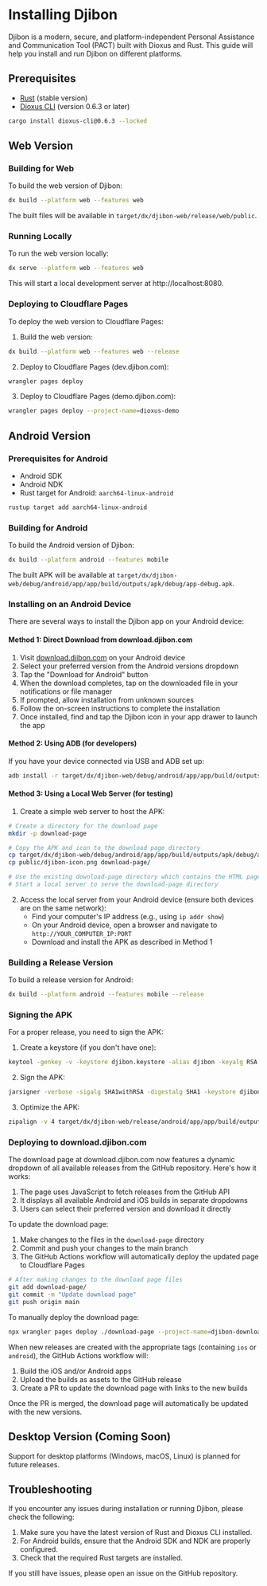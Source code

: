 # Installing Djibon

Djibon is a modern, secure, and platform-independent Personal Assistance and Communication Tool (PACT) built with Dioxus and Rust. This guide will help you install and run Djibon on different platforms.

## Prerequisites

- [Rust](https://www.rust-lang.org/tools/install) (stable version)
- [Dioxus CLI](https://dioxuslabs.com/learn/0.6.3/CLI/installation) (version 0.6.3 or later)

```bash
cargo install dioxus-cli@0.6.3 --locked
```

## Web Version

### Building for Web

To build the web version of Djibon:

```bash
dx build --platform web --features web
```

The built files will be available in `target/dx/djibon-web/release/web/public`.

### Running Locally

To run the web version locally:

```bash
dx serve --platform web --features web
```

This will start a local development server at http://localhost:8080.

### Deploying to Cloudflare Pages

To deploy the web version to Cloudflare Pages:

1. Build the web version:
```bash
dx build --platform web --features web --release
```

2. Deploy to Cloudflare Pages (dev.djibon.com):
```bash
wrangler pages deploy
```

3. Deploy to Cloudflare Pages (demo.djibon.com):
```bash
wrangler pages deploy --project-name=dioxus-demo
```
## Android Version

### Prerequisites for Android

- Android SDK
- Android NDK
- Rust target for Android: `aarch64-linux-android`

```bash
rustup target add aarch64-linux-android
```

### Building for Android

To build the Android version of Djibon:

```bash
dx build --platform android --features mobile
```

The built APK will be available at `target/dx/djibon-web/debug/android/app/app/build/outputs/apk/debug/app-debug.apk`.

### Installing on an Android Device

There are several ways to install the Djibon app on your Android device:

#### Method 1: Direct Download from download.djibon.com

1. Visit [download.djibon.com](https://download.djibon.com) on your Android device
2. Select your preferred version from the Android versions dropdown
3. Tap the "Download for Android" button
4. When the download completes, tap on the downloaded file in your notifications or file manager
5. If prompted, allow installation from unknown sources
6. Follow the on-screen instructions to complete the installation
7. Once installed, find and tap the Djibon icon in your app drawer to launch the app

#### Method 2: Using ADB (for developers)

If you have your device connected via USB and ADB set up:

```bash
adb install -r target/dx/djibon-web/debug/android/app/app/build/outputs/apk/debug/app-debug.apk
```

#### Method 3: Using a Local Web Server (for testing)

1. Create a simple web server to host the APK:

```bash
# Create a directory for the download page
mkdir -p download-page

# Copy the APK and icon to the download page directory
cp target/dx/djibon-web/debug/android/app/app/build/outputs/apk/debug/app-debug.apk download-page/djibon-app.apk
cp public/djibon-icon.png download-page/

# Use the existing download-page directory which contains the HTML page and APK
# Start a local server to serve the download-page directory
```

2. Access the local server from your Android device (ensure both devices are on the same network):
   - Find your computer's IP address (e.g., using `ip addr show`)
   - On your Android device, open a browser and navigate to `http://YOUR_COMPUTER_IP:PORT`
   - Download and install the APK as described in Method 1

### Building a Release Version

To build a release version for Android:

```bash
dx build --platform android --features mobile --release
```

### Signing the APK

For a proper release, you need to sign the APK:

1. Create a keystore (if you don't have one):
```bash
keytool -genkey -v -keystore djibon.keystore -alias djibon -keyalg RSA -keysize 2048 -validity 10000
```

2. Sign the APK:
```bash
jarsigner -verbose -sigalg SHA1withRSA -digestalg SHA1 -keystore djibon.keystore target/dx/djibon-web/release/android/app/app/build/outputs/apk/release/app-release-unsigned.apk djibon
```

3. Optimize the APK:
```bash
zipalign -v 4 target/dx/djibon-web/release/android/app/app/build/outputs/apk/release/app-release-unsigned.apk djibon.apk
```

### Deploying to download.djibon.com

The download page at download.djibon.com now features a dynamic dropdown of all available releases from the GitHub repository. Here's how it works:

1. The page uses JavaScript to fetch releases from the GitHub API
2. It displays all available Android and iOS builds in separate dropdowns
3. Users can select their preferred version and download it directly

To update the download page:

1. Make changes to the files in the `download-page` directory
2. Commit and push your changes to the main branch
3. The GitHub Actions workflow will automatically deploy the updated page to Cloudflare Pages

```bash
# After making changes to the download page files
git add download-page/
git commit -m "Update download page"
git push origin main
```

To manually deploy the download page:

```bash
npx wrangler pages deploy ./download-page --project-name=djibon-download
```

When new releases are created with the appropriate tags (containing `ios` or `android`), the GitHub Actions workflow will:

1. Build the iOS and/or Android apps
2. Upload the builds as assets to the GitHub release
3. Create a PR to update the download page with links to the new builds

Once the PR is merged, the download page will automatically be updated with the new versions.

## Desktop Version (Coming Soon)

Support for desktop platforms (Windows, macOS, Linux) is planned for future releases.

## Troubleshooting

If you encounter any issues during installation or running Djibon, please check the following:

1. Make sure you have the latest version of Rust and Dioxus CLI installed.
2. For Android builds, ensure that the Android SDK and NDK are properly configured.
3. Check that the required Rust targets are installed.

If you still have issues, please open an issue on the GitHub repository.
